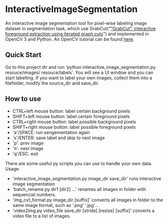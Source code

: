 # InteractiveImageSegmentation
An interactive image segmentation tool for pixel-wise labeling image dataset in segmentation task, 
which use GrabCut("[“GrabCut”: interactive foreground extraction using iterated graph cuts](https://dl.acm.org/citation.cfm?id=1015720)") and implemented in OpenCV 3 and Python.
An OpenCV tutorial can be found [here](https://docs.opencv.org/3.0-beta/doc/py_tutorials/py_imgproc/py_grabcut/py_grabcut.html?highlight=grabcut).

## Quick Start
Go to this project dir and run 'python interactive_image_segmentation.py resouce/images/ resouce/labels'. You will see a UI window and you can start labelling.
If you want to label your own images, collect them into a filefolder, modify the source_dir and save_dir.

## How to use
- CTRL+left mouse button: label certain background pixels
- SHIFT+left mouse button: label certain foreground pixels
- CTRL+right mouse button: label possible background pixels
- SHIFT+right mouse button: label possible foreground pixels
- 'a'/SPACE: run sengementation again
- 's'/ENTER: save label and skip to next image
- 'p': prev image
- 'n': next image
- 'q'/ESC: exit

There are some useful py scripts you can use to handle your own data. Usage:
- 'interactive_image_segmentation.py image_dir save_dir' runs interactive image segmentation
- 'batch_rename.py dir1 [dir2] ...' renames all images in folder with sequencial numbers.
- 'img_cvt_format.py image_dir [suffix]' converts all images in folder to the same image format, such as '.png' '.jpg'...
- 'video2img.py video_file save_dir [stride] [resize] [suffix]' converts a video file to a list of images.